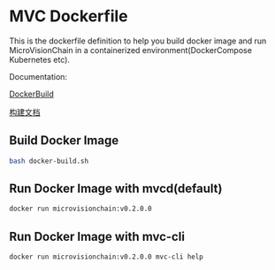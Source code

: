 # MVC Dockerfile

This is the dockerfile definition to help you build docker image and run MicroVisionChain in a containerized environment(DockerCompose Kubernetes etc).

Documentation: 

[DockerBuild](https://docs.mvclabs.io/docs/nodes/installation/docker-build)

[构建文档](https://docs.mvclabs.io/zh-CN/docs/nodes/installation/docker-build)


## Build Docker Image

```bash
bash docker-build.sh
```

## Run Docker Image with mvcd(default)

```bash
docker run microvisionchain:v0.2.0.0
```

## Run Docker Image with mvc-cli

```bash
docker run microvisionchain:v0.2.0.0 mvc-cli help
```